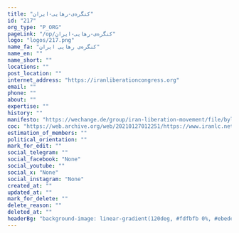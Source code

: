 ```yaml
---
title: "کنگره‌ی-رهایی-ایران"
id: "217"
org_type: "P_ORG"
pageLink: "/op/کنگره‌ی-رهایی-ایران"
logo: "logos/217.png"
name_fa: "کنگره‌ی رهایی ایران"
name_en: ""
name_short: ""
locations: ""
post_location: ""
internet_address: "https://iranliberationcongress.org"
email: ""
phone: ""
about: ""
expertise: ""
history: ""
manifesto: "https://wechange.de/group/iran-liberation-movement/file/bylawpdf/download/bylaw.pdf"
coc: "https://web.archive.org/web/20210127012251/https://www.iranlc.net/index.php/documents/ethical-beliefs"
estimation_of_members: ""
political_orientation: ""
mark_for_edit: ""
social_telegram: ""
social_facebook: "None"
social_youtube: ""
social_x: "None"
social_instagram: "None"
created_at: ""
updated_at: ""
mark_for_delete: ""
delete_reason: ""
deleted_at: ""
headerBg: "background-image: linear-gradient(120deg, #fdfbfb 0%, #ebedee 100%);"
---
```

